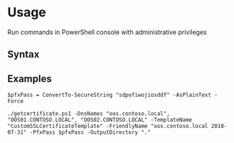 # Usage

Run commands in PowerShell console with administrative privileges
## Syntax

## Examples

```
$pfxPass = ConvertTo-SecureString "sdpofiwojiosddf" -AsPlainText -Force

./getcertificate.ps1 -DnsNames "oos.contoso.local", "OOS01.CONTOSO.LOCAL", "OOS02.CONTOSO.LOCAL" -TemplateName "CustomSSLCertificateTemplate" -FriendlyName "oos.contoso.local 2018-07-31" -PfxPass $pfxPass -OutputDirectory "."
```